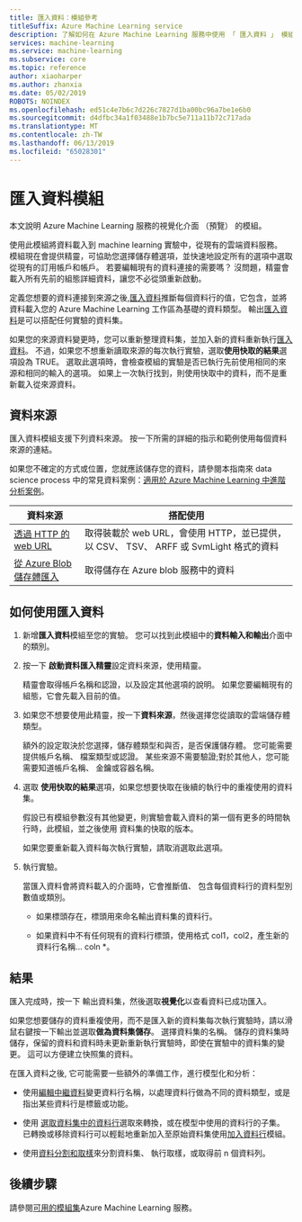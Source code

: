 ```yaml
---
title: 匯入資料：模組參考
titleSuffix: Azure Machine Learning service
description: 了解如何在 Azure Machine Learning 服務中使用 「 匯入資料 」 模組，將資料載入到 machine learning 實驗中，從現有的雲端資料服務。
services: machine-learning
ms.service: machine-learning
ms.subservice: core
ms.topic: reference
author: xiaoharper
ms.author: zhanxia
ms.date: 05/02/2019
ROBOTS: NOINDEX
ms.openlocfilehash: ed51c4e7b6c7d226c7827d1ba00bc96a7be1e6b0
ms.sourcegitcommit: d4dfbc34a1f03488e1b7bc5e711a11b72c717ada
ms.translationtype: MT
ms.contentlocale: zh-TW
ms.lasthandoff: 06/13/2019
ms.locfileid: "65028301"
---
```

# <a name="import-data-module"></a>匯入資料模組

本文說明 Azure Machine Learning 服務的視覺化介面 （預覽） 的模組。

使用此模組將資料載入到 machine learning 實驗中，從現有的雲端資料服務。  
模組現在會提供精靈，可協助您選擇儲存體選項，並快速地設定所有的選項中選取 從現有的訂用帳戶和帳戶。 若要編輯現有的資料連接的需要嗎？ 沒問題，精靈會載入所有先前的組態詳細資料，讓您不必從頭重新啟動。 
  
定義您想要的資料連接到來源之後,[匯入資料](./import-data.md)推斷每個資料行的值，它包含，並將資料載入您的 Azure Machine Learning 工作區為基礎的資料類型。 輸出[匯入資料](./import-data.md)是可以搭配任何實驗的資料集。

  
如果您的來源資料變更時，您可以重新整理資料集，並加入新的資料重新執行[匯入資料](./import-data.md)。 不過，如果您不想重新讀取來源的每次執行實驗，選取**使用快取的結果**選項設為 TRUE。 選取此選項時，會檢查模組的實驗是否已執行先前使用相同的來源和相同的輸入的選項。 如果上一次執行找到，則使用快取中的資料，而不是重新載入從來源資料。
 

## <a name="data-sources"></a>資料來源

匯入資料模組支援下列資料來源。 按一下所需的詳細的指示和範例使用每個資料來源的連結。 
 
如果您不確定的方式或位置，您就應該儲存您的資料，請參閱本指南來 data science process 中的常見資料案例：[適用於 Azure Machine Learning 中進階分析案例](https://docs.microsoft.com/azure/machine-learning/machine-learning-data-science-plan-sample-scenarios)。 


|資料來源| 搭配使用|
|-----------|-----------|  
|[透過 HTTP 的 web URL](./import-from-web-url-via-http.md)|取得裝載於 web URL，會使用 HTTP，並已提供，以 CSV、 TSV、 ARFF 或 SvmLight 格式的資料|  
|[從 Azure Blob 儲存體匯入](./import-from-azure-blob-storage.md) |取得儲存在 Azure blob 服務中的資料|  

## <a name="how-to-use-import-data"></a>如何使用匯入資料
 
1. 新增**匯入資料**模組至您的實驗。 您可以找到此模組中的**資料輸入和輸出**介面中的類別。

2. 按一下 **啟動資料匯入精靈**設定資料來源，使用精靈。

    精靈會取得帳戶名稱和認證，以及設定其他選項的說明。 如果您要編輯現有的組態，它會先載入目前的值。

3. 如果您不想要使用此精靈，按一下**資料來源**，然後選擇您從讀取的雲端儲存體類型。 

    額外的設定取決於您選擇，儲存體類型和與否，是否保護儲存體。 您可能需要提供帳戶名稱、 檔案類型或認證。 某些來源不需要驗證;對於其他人，您可能需要知道帳戶名稱、 金鑰或容器名稱。

4. 選取 **使用快取的結果**選項，如果您想要快取在後續的執行中的重複使用的資料集。

    假設已有模組參數沒有其他變更，則實驗會載入資料的第一個有更多的時間執行時，此模組，並之後使用 資料集的快取的版本。

    如果您要重新載入資料每次執行實驗，請取消選取此選項。

5. 執行實驗。

    當匯入資料會將資料載入的介面時，它會推斷值、 包含每個資料行的資料型別數值或類別。

    - 如果標頭存在，標頭用來命名輸出資料集的資料行。

    - 如果資料中不有任何現有的資料行標頭，使用格式 col1，col2，產生新的資料行名稱... coln *。

## <a name="results"></a>結果

匯入完成時，按一下 輸出資料集，然後選取**視覺化**以查看資料已成功匯入。

如果您想要儲存的資料重複使用，而不是匯入新的資料集每次執行實驗時，請以滑鼠右鍵按一下輸出並選取**做為資料集儲存**。 選擇資料集的名稱。 儲存的資料集時儲存，保留的資料和資料時未更新重新執行實驗時，即使在實驗中的資料集的變更。 這可以方便建立快照集的資料。

在匯入資料之後, 它可能需要一些額外的準備工作，進行模型化和分析：


- 使用[編輯中繼資料](./edit-metadata.md)變更資料行名稱，以處理資料行做為不同的資料類型，或是指出某些資料行是標籤或功能。

- 使用 [選取資料集中的資料行](./select-columns-in-dataset.md)選取來轉換，或在模型中使用的資料行的子集。 已轉換或移除資料行可以輕鬆地重新加入至原始資料集使用[加入資料行](./add-columns.md)模組。  

- 使用[資料分割和取樣](./partition-and-sample.md)來分割資料集、 執行取樣，或取得前 n 個資料列。

## <a name="next-steps"></a>後續步驟

請參閱[可用的模組集](module-reference.md)Azure Machine Learning 服務。 